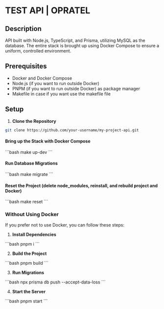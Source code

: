 # TEST API | OPRATEL

## Description

API built with Node.js, TypeScript, and Prisma, utilizing MySQL as the database. The entire stack is brought up using Docker Compose to ensure a uniform, controlled environment.

## Prerequisites

- Docker and Docker Compose
- Node.js (if you want to run outside Docker)
- PNPM (if you want to run outside Docker) as package manager
- Makefile in case if you want use the makefile file

## Setup

1. **Clone the Repository**

```bash
git clone https://github.com/your-username/my-project-api.git
```

#### Bring up the Stack with Docker Compose

\`\`\`bash
make up-dev
\`\`\`

#### Run Database Migrations

\`\`\`bash
make migrate
\`\`\`

#### Reset the Project (delete node_modules, reinstall, and rebuild project and Docker)

\`\`\`bash
make reset
\`\`\`

### Without Using Docker

If you prefer not to use Docker, you can follow these steps:

1. **Install Dependencies**

\`\`\`bash
pnpm i
\`\`\`

2. **Build the Project**

\`\`\`bash
pnpm build
\`\`\`

3. **Run Migrations**

\`\`\`bash
npx prisma db push --accept-data-loss
\`\`\`

4. **Start the Server**

\`\`\`bash
pnpm start
\`\`\`

